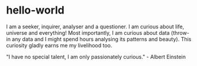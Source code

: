 # hello-world

I am a seeker, inquirer, analyser and a questioner. I am curious about life, universe and everything!
Most importantly, I am curious about data (throw-in any data and I might spend hours analysing its patterns and beauty). This curiosity gladly earns me my livelihood too. 

"I have no special talent, I am only passionately curious." - Albert Einstein
